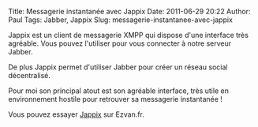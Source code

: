 Title: Messagerie instantanée avec Jappix
Date: 2011-06-29 20:22
Author: Paul
Tags: Jabber, Jappix
Slug: messagerie-instantanee-avec-jappix

Jappix est un client de messagerie XMPP qui dispose d'une interface très
agréable. Vous pouvez l'utiliser pour vous connecter à notre serveur
Jabber.  

De plus Jappix permet d'utiliser Jabber pour créer un réseau social
décentralisé.  

Pour moi son principal atout est son agréable interface, très utile en
environnement hostile pour retrouver sa messagerie instantanée !  

Vous pouvez essayer [Jappix](https://www.ezvan.fr/jappix) sur
Ezvan.fr.

